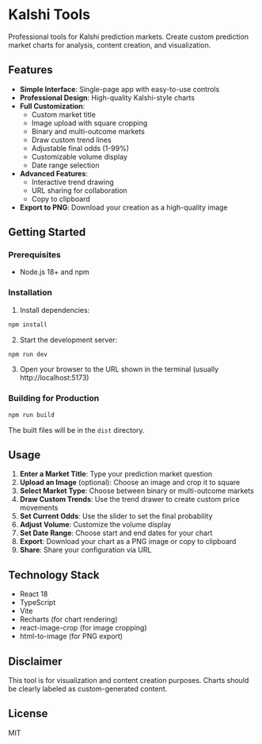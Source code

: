 # Kalshi Tools

Professional tools for Kalshi prediction markets. Create custom prediction market charts for analysis, content creation, and visualization.

## Features

- **Simple Interface**: Single-page app with easy-to-use controls
- **Professional Design**: High-quality Kalshi-style charts
- **Full Customization**:
  - Custom market title
  - Image upload with square cropping
  - Binary and multi-outcome markets
  - Draw custom trend lines
  - Adjustable final odds (1-99%)
  - Customizable volume display
  - Date range selection
- **Advanced Features**: 
  - Interactive trend drawing
  - URL sharing for collaboration
  - Copy to clipboard
- **Export to PNG**: Download your creation as a high-quality image

## Getting Started

### Prerequisites

- Node.js 18+ and npm

### Installation

1. Install dependencies:
```bash
npm install
```

2. Start the development server:
```bash
npm run dev
```

3. Open your browser to the URL shown in the terminal (usually http://localhost:5173)

### Building for Production

```bash
npm run build
```

The built files will be in the `dist` directory.

## Usage

1. **Enter a Market Title**: Type your prediction market question
2. **Upload an Image** (optional): Choose an image and crop it to square
3. **Select Market Type**: Choose between binary or multi-outcome markets
4. **Draw Custom Trends**: Use the trend drawer to create custom price movements
5. **Set Current Odds**: Use the slider to set the final probability
6. **Adjust Volume**: Customize the volume display
7. **Set Date Range**: Choose start and end dates for your chart
8. **Export**: Download your chart as a PNG image or copy to clipboard
9. **Share**: Share your configuration via URL

## Technology Stack

- React 18
- TypeScript
- Vite
- Recharts (for chart rendering)
- react-image-crop (for image cropping)
- html-to-image (for PNG export)

## Disclaimer

This tool is for visualization and content creation purposes. Charts should be clearly labeled as custom-generated content.

## License

MIT
